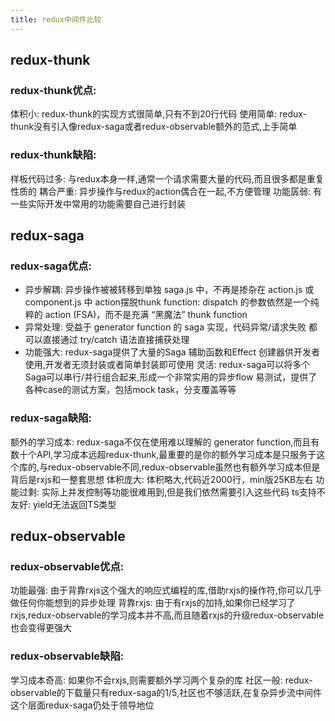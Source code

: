 ```yaml
---
title: redux中间件比较
---
```

## redux-thunk

### redux-thunk优点:

体积小: redux-thunk的实现方式很简单,只有不到20行代码
使用简单: redux-thunk没有引入像redux-saga或者redux-observable额外的范式,上手简单

### redux-thunk缺陷:

样板代码过多: 与redux本身一样,通常一个请求需要大量的代码,而且很多都是重复性质的
耦合严重: 异步操作与redux的action偶合在一起,不方便管理
功能孱弱: 有一些实际开发中常用的功能需要自己进行封装

## redux-saga

### redux-saga优点:

* 异步解耦: 异步操作被被转移到单独 saga.js 中，不再是掺杂在 action.js 或 component.js 中
action摆脱thunk function: dispatch 的参数依然是一个纯粹的 action (FSA)，而不是充满 “黑魔法” thunk function
* 异常处理: 受益于 generator function 的 saga 实现，代码异常/请求失败 都可以直接通过 try/catch 语法直接捕获处理
* 功能强大: redux-saga提供了大量的Saga 辅助函数和Effect 创建器供开发者使用,开发者无须封装或者简单封装即可使用
灵活: redux-saga可以将多个Saga可以串行/并行组合起来,形成一个非常实用的异步flow
易测试，提供了各种case的测试方案，包括mock task，分支覆盖等等

### redux-saga缺陷:

额外的学习成本: redux-saga不仅在使用难以理解的 generator function,而且有数十个API,学习成本远超redux-thunk,最重要的是你的额外学习成本是只服务于这个库的,与redux-observable不同,redux-observable虽然也有额外学习成本但是背后是rxjs和一整套思想
体积庞大: 体积略大,代码近2000行，min版25KB左右
功能过剩: 实际上并发控制等功能很难用到,但是我们依然需要引入这些代码
ts支持不友好: yield无法返回TS类型

## redux-observable

### redux-observable优点:

功能最强: 由于背靠rxjs这个强大的响应式编程的库,借助rxjs的操作符,你可以几乎做任何你能想到的异步处理
背靠rxjs: 由于有rxjs的加持,如果你已经学习了rxjs,redux-observable的学习成本并不高,而且随着rxjs的升级redux-observable也会变得更强大

### redux-observable缺陷:

学习成本奇高: 如果你不会rxjs,则需要额外学习两个复杂的库
社区一般: redux-observable的下载量只有redux-saga的1/5,社区也不够活跃,在复杂异步流中间件这个层面redux-saga仍处于领导地位